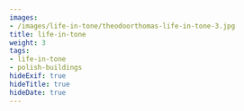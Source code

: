 ```yaml
---
images:
- /images/life-in-tone/theodoorthomas-life-in-tone-3.jpg
title: life-in-tone
weight: 3
tags:
- life-in-tone
- polish-buildings
hideExif: true
hideTitle: true
hideDate: true
---
```

